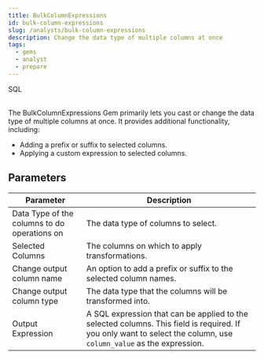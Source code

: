 ```yaml
---
title: BulkColumnExpressions
id: bulk-column-expressions
slug: /analysts/bulk-column-expressions
description: Change the data type of multiple columns at once
tags:
  - gems
  - analyst
  - prepare
---
```


<span class="badge">SQL</span><br/><br/>

The BulkColumnExpressions Gem primarily lets you cast or change the data type of multiple columns at once. It provides additional functionality, including:

- Adding a prefix or suffix to selected columns.
- Applying a custom expression to selected columns.

## Parameters

| Parameter                                    | Description                                                                                                                                                        |
| -------------------------------------------- | ------------------------------------------------------------------------------------------------------------------------------------------------------------------ |
| Data Type of the columns to do operations on | The data type of columns to select.                                                                                                                                |
| Selected Columns                             | The columns on which to apply transformations.                                                                                                                     |
| Change output column name                    | An option to add a prefix or suffix to the selected column names.                                                                                                  |
| Change output column type                    | The data type that the columns will be transformed into.                                                                                                           |
| Output Expression                            | A SQL expression that can be applied to the selected columns. This field is required. If you only want to select the column, use `column_value` as the expression. |
